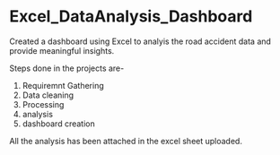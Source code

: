 # Excel_DataAnalysis_Dashboard
Created a dashboard using Excel to analyis the road accident data and provide meaningful insights.

Steps done in the projects are-
1. Requiremnt Gathering
2. Data cleaning
3. Processing
4. analysis
5. dashboard creation

All the analysis has been attached in the excel sheet uploaded.
